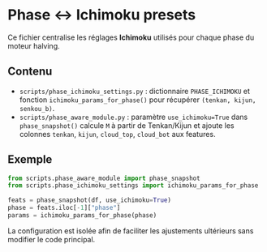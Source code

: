 # Phase ↔ Ichimoku presets

Ce fichier centralise les réglages **Ichimoku** utilisés pour chaque phase
du moteur halving.

## Contenu
- `scripts/phase_ichimoku_settings.py` : dictionnaire `PHASE_ICHIMOKU`
  et fonction `ichimoku_params_for_phase()` pour récupérer
  `(tenkan, kijun, senkou_b)`.
- `scripts/phase_aware_module.py` : paramètre `use_ichimoku=True` dans
  `phase_snapshot()` calcule `M` à partir de Tenkan/Kijun et ajoute les
  colonnes `tenkan`, `kijun`, `cloud_top`, `cloud_bot` aux features.

## Exemple
```python
from scripts.phase_aware_module import phase_snapshot
from scripts.phase_ichimoku_settings import ichimoku_params_for_phase

feats = phase_snapshot(df, use_ichimoku=True)
phase = feats.iloc[-1]["phase"]
params = ichimoku_params_for_phase(phase)
```

La configuration est isolée afin de faciliter les ajustements ultérieurs
sans modifier le code principal.
